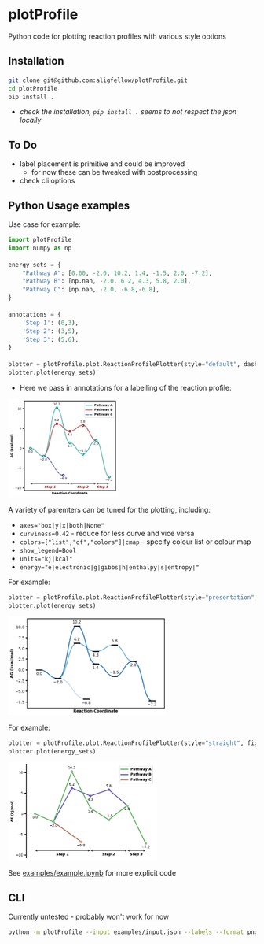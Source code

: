 # plotProfile
Python code for plotting reaction profiles with various style options

## Installation
```bash
git clone git@github.com:aligfellow/plotProfile.git
cd plotProfile
pip install .
```
- *check the installation, `pip install .` seems to not respect the json locally*

## To Do
- label placement is primitive and could be improved
   - for now these can be tweaked with postprocessing 
- check cli options

## Python Usage examples
Use case for example: 
```python
import plotProfile
import numpy as np

energy_sets = {
    "Pathway A": [0.00, -2.0, 10.2, 1.4, -1.5, 2.0, -7.2],
    "Pathway B": [np.nan, -2.0, 6.2, 4.3, 5.8, 2.0],
    "Pathway C": [np.nan, -2.0, -6.8,-6.8],
}

annotations = {
    'Step 1': (0,3),
    'Step 2': (3,5),
    'Step 3': (5,6),
}

plotter = plotProfile.plot.ReactionProfilePlotter(style="default", dashed=["off-cycle", "Pathway C"], segment_annotations=annotations)
plotter.plot(energy_sets)
```
- Here we pass in annotations for a labelling of the reaction profile:

<img src="./images/profile1.png" height="200" alt="Example 1">

A variety of paremters can be tuned for the plotting, including:
- `axes="box|y|x|both|None"` 
- `curviness=0.42` - reduce for less curve and vice versa
- `colors=["list","of","colors"]|cmap` - specify colour list or colour map
- `show_legend=Bool`
- `units="kj|kcal"`
- `energy="e|electronic|g|gibbs|h|enthalpy|s|entropy|"`

For example:
```python
plotter = plotProfile.plot.ReactionProfilePlotter(style="presentation", dashed=["off-cycle", "branching"], point_type='bar', desaturate=False, colors='Blues_r', show_legend=False, curviness=0.5)
plotter.plot(energy_sets)
```
<img src="./images/profile2.png" height="200" alt="Example 2">

For example:
```python
plotter = plotProfile.plot.ReactionProfilePlotter(style="straight", figsize=(6,4), dashed=["off-cycle", "branching"], point_type='dot', segment_annotations=annotations, annotation_color='black', axes='y', colors=['darkseagreen', 'slateblue', 'darksalmon'], energy='electronic', units='kj')
plotter.plot(energy_sets)
```
<img src="./images/profile3.png" height="200" alt="Example 3">

See [examples/example.ipynb](examples/example.ipynb) for more explicit code

## CLI
Currently untested - probably won't work for now
```bash
python -m plotProfile --input examples/input.json --labels --format png
```



